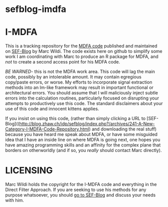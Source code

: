sefblog-imdfa
=============

I-MDFA
======

This is a tracking repository for the
[MDFA code](http://blog.zhaw.ch/idp/sefblog/index.php?/archives/241-A-New-Category-I-MDFA-Code-Repository.html)
published and maintained on [SEF-Blog](http://blog.zhaw.ch/idp/sefblog/) by Marc Wildi. The code exists here on
github to simplify some work I am coordinating with Marc to produce an R package for MDFA, and *not* to create
a second access point for his MDFA code.

_BE_ _WARNED_- this is not the MDFA work area. This code will lag the main code, possibly by an intolerable amount.
It may contain egregious copy/paste errors, or worse. My efforts to incorporate signal extraction methods into
an lm-like framework may result in important functional or architectural errors. You should assume that I will
maliciously inject subtle errors into the calculation routines, particularly focused on disrupting your attempts
to productively use this code. The standard disclaimers about your use of this code and innocent kittens applies.

If you insist on using this code, (rather than simply clicking a URL to
[SEF-Blog]((http://blog.zhaw.ch/idp/sefblog/index.php?/archives/241-A-New-Category-I-MDFA-Code-Repository.html)
and downloading the real stuff) because you have heard me speak about MDFA, or have some misguided idea that I have
an inside line on where MDFA is going next, one hopes you have amazing programming skills and an affinity for
the complex plane that borders on otherworldly (and if so, you *really* should contact Marc directly).


LICENSING
=========
Marc Wildi holds the copyright for the I-MDFA code and everything in the Direct Filter Approach. If you are seeking
to use his methods for any purpose whatsoever, you should [go to SEF-Blog](http://blog.zhaw.ch/idp/sefblog/)
and discuss your needs with him.
